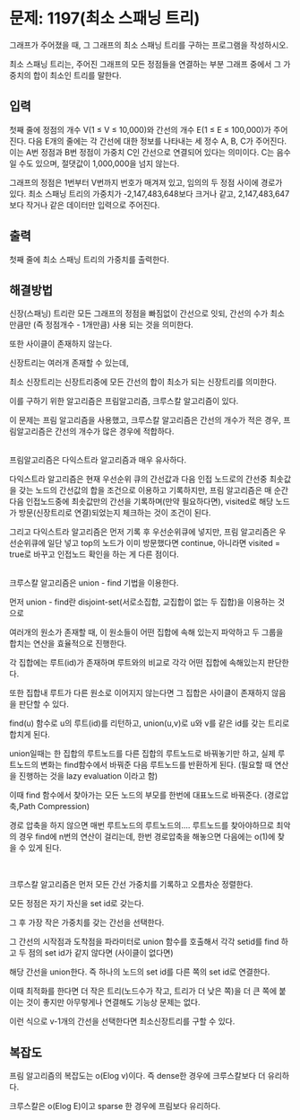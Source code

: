 # 문제: 1197(최소 스패닝 트리)

그래프가 주어졌을 때, 그 그래프의 최소 스패닝 트리를 구하는 프로그램을 작성하시오.

최소 스패닝 트리는, 주어진 그래프의 모든 정점들을 연결하는 부분 그래프 중에서 그 가중치의 합이 최소인 트리를 말한다.    

## 입력

첫째 줄에 정점의 개수 V(1 ≤ V ≤ 10,000)와 간선의 개수 E(1 ≤ E ≤ 100,000)가 주어진다. 다음 E개의 줄에는 각 간선에 대한 정보를 나타내는 세 정수 A, B, C가 주어진다. 이는 A번 정점과 B번 정점이 가중치 C인 간선으로 연결되어 있다는 의미이다. C는 음수일 수도 있으며, 절댓값이 1,000,000을 넘지 않는다.

그래프의 정점은 1번부터 V번까지 번호가 매겨져 있고, 임의의 두 정점 사이에 경로가 있다. 최소 스패닝 트리의 가중치가 -2,147,483,648보다 크거나 같고, 2,147,483,647보다 작거나 같은 데이터만 입력으로 주어진다.

## 출력

첫째 줄에 최소 스패닝 트리의 가중치를 출력한다.

## 해결방법

신장(스패닝) 트리란 모든 그래프의 정점을 빠짐없이 간선으로 잇되, 간선의 수가 최소만큼만 (즉 정점개수 - 1개만큼) 사용 되는 것을 의미한다.

또한 사이클이 존재하지 않는다.

신장트리는 여러개 존재할 수 있는데, 

최소 신장트리는 신장트리중에 모든 간선의 합이 최소가 되는 신장트리를 의미한다.

이를 구하기 위한 알고리즘은 프림알고리즘, 크루스칼 알고리즘이 있다.

이 문제는 프림 알고리즘을 사용했고, 크루스칼 알고리즘은 간선의 개수가 적은 경우, 프림알고리즘은 간선의 개수가 많은 경우에 적합하다.

<br/>
프림알고리즘은 다익스트라 알고리즘과 매우 유사하다.

다익스트라 알고리즘은 현재 우선순위 큐의 간선값과 다음 인접 노드로의 간선중 최솟값을 갖는 노드의 간선값의 합을 조건으로 이용하고 기록하지만, 프림 알고리즘은 매 순간 다음 인접노드중에 최솟값만의 간선을 기록하며(만약 필요하다면), visited로 해당 노드가 방문(신장트리로 연결)되었는지 체크하는 것이 조건이 된다. 

그리고 다익스트라 알고리즘은 먼저 기록 후 우선순위큐에 넣지만, 프림 알고리즘은 우선순위큐에 일단 넣고 top의 노드가 이미 방문했다면 continue, 아니라면 visited = true로 바꾸고 인접노드 확인을 하는 게 다른 점이다.

<br/>
크루스칼 알고리즘은 union - find 기법을 이용한다.

<br/>

먼저 union - find란 disjoint-set(서로소집합, 교집합이 없는 두 집합)을 이용하는 것으로 

여러개의 원소가 존재할 때, 이 원소들이 어떤 집합에 속해 있는지 파악하고 두 그룹을 합치는 연산을 효율적으로 진행한다.

각 집합에는 루트(id)가 존재하며 루트와의 비교로 각각 어떤 집합에 속해있는지 판단한다.

또한 집합내 루트가 다른 원소로 이어지지 않는다면 그 집합은 사이클이 존재하지 않음을 판단할 수 있다.

find(u) 함수로 u의 루트(id)를 리턴하고, union(u,v)로 u와 v를 같은 id를 갖는 트리로 합치게 된다.

union일때는 한 집합의 루트노드를 다른 집합의 루트노드로 바꿔놓기만 하고, 실제 루트노드의 변화는 find함수에서 바꿔준 다음 루트노드를 반환하게 된다. (필요할 때 연산을 진행하는 것을 lazy evaluation 이라고 함)

이때 find 함수에서 찾아가는 모든 노드의 부모를 한번에 대표노드로 바꿔준다. (경로압축,Path Compression)

경로 압축을 하지 않으면 매번 루트노드의 루트노드의.... 루트노드를 찾아야하므로 최악의 경우 find에 n번의 연산이 걸리는데, 한번 경로압축을 해놓으면 다음에는 o(1)에 찾을 수 있게 된다.

<br/>

크루스칼 알고리즘은 먼저 모든 간선 가중치를 기록하고 오름차순 정렬한다.

모든 정점은 자기 자신을 set id로 갖는다.

그 후 가장 작은 가중치를 갖는 간선을 선택한다.

그 간선의 시작점과 도착점을 파라미터로 union 함수를 호출해서 각각 setid를 find 하고 두 점의 set id가 같지 않다면 (사이클이 없다면)

해당 간선을 union한다. 즉 하나의 노드의 set id를 다른 쪽의 set id로 연결한다.

이때 최적화를 한다면 더 작은 트리(노드수가 작고, 트리가 더 낮은 쪽)을 더 큰 쪽에 붙이는 것이 좋지만 아무렇게나 연결해도 기능상 문제는 없다.

이런 식으로 v-1개의 간선을 선택한다면 최소신장트리를 구할 수 있다.

## 복잡도

프림 알고리즘의 복잡도는 o(Elog v)이다. 즉 dense한 경우에 크루스칼보다 더 유리하다.

크루스칼은 o(Elog E)이고 sparse 한 경우에 프림보다 유리하다.

